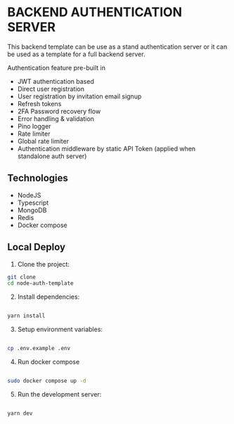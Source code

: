 # BACKEND AUTHENTICATION SERVER

This backend template can be use as a stand authentication server or it can be used as a template for a full backend server.

Authentication feature pre-built in

- JWT authentication based
- Direct user registration
- User registration by invitation email signup
- Refresh tokens
- 2FA Password recovery flow
- Error handling & validation
- Pino logger
- Rate limiter
- Global rate limiter
- Authentication middleware by static API Token (applied when standalone auth server)

## Technologies

- NodeJS
- Typescript
- MongoDB
- Redis
- Docker compose

## Local Deploy

1. Clone the project:

```bash
git clone
cd node-auth-template

```

2. Install dependencies:

```bash

yarn install

```

3. Setup environment variables:

```bash

cp .env.example .env

```

4. Run docker compose

```bash

sudo docker compose up -d

```

5. Run the development server:

```bash

yarn dev

```
